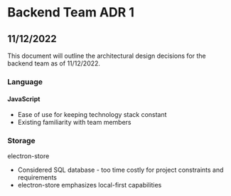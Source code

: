 # Backend Team ADR 1 
## 11/12/2022

This document will outline the architectural design decisions for the backend team as of 11/12/2022.

### **Language**
#### JavaScript
- Ease of use for keeping technology stack constant
- Existing familiarity with team members
### **Storage**
electron-store
- Considered SQL database - too time costly for project constraints and requirements
- electron-store emphasizes local-first capabilities

